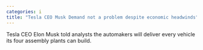 ```yaml
---
categories: i
title: "Tesla CEO Musk Demand not a problem despite economic headwinds"
---
```

Tesla CEO Elon Musk told analysts the automakers will deliver every vehicle its four assembly plants can build.